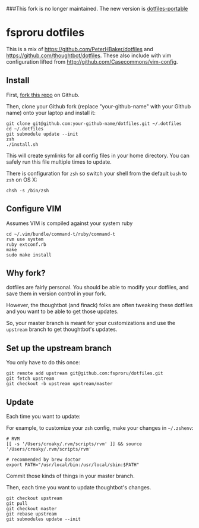 ###This fork is no longer maintained. The new version is [dotfiles-portable](https://github.com/fsproru/dotfiles-portable)

fsproru dotfiles
===================

This is a mix of https://github.com/PeterHBaker/dotfiles and https://github.com/thoughtbot/dotfiles. These also include
with vim configuration lifted from http://github.com/Casecommons/vim-config.

Install
-------

First, [fork this repo](https://github.com/fsproru/dotfiles#fork_box) on Github.

Then, clone your Github fork (replace "your-github-name" with your Github name) onto your laptop and install it:

    git clone git@github.com:your-github-name/dotfiles.git ~/.dotfiles
    cd ~/.dotfiles
    git submodule update --init
    zsh
    ./install.sh

This will create symlinks for all config files in your home directory. You can
safely run this file multiple times to update.

There is configuration for `zsh` so switch your shell from the default `bash` to `zsh` on OS X:

    chsh -s /bin/zsh

Configure VIM
-------------

Assumes VIM is compiled against your system ruby

    cd ~/.vim/bundle/command-t/ruby/command-t 
    rvm use system 
    ruby extconf.rb 
    make 
    sudo make install 

Why fork?
---------

dotfiles are fairly personal. You should be able to modify your dotfiles, and save them in version control in your fork.

However, the thoughtbot (and finack) folks are often tweaking these dotfiles and you want to be able to get those updates.

So, your master branch is meant for your customizations and use the `upstream` branch to get thoughtbot's updates.

Set up the upstream branch
--------------------------

You only have to do this once:

    git remote add upstream git@github.com:fsproru/dotfiles.git
    git fetch upstream
    git checkout -b upstream upstream/master

Update
------

Each time you want to update:

For example, to customize your `zsh` config, make your changes in `~/.zshenv`:

    # RVM
    [[ -s '/Users/croaky/.rvm/scripts/rvm' ]] && source '/Users/croaky/.rvm/scripts/rvm'

    # recommended by brew doctor
    export PATH="/usr/local/bin:/usr/local/sbin:$PATH"

Commit those kinds of things in your master branch.

Then, each time you want to update thoughtbot's changes.

    git checkout upstream
    git pull
    git checkout master
    git rebase upstream
    git submodules update --init